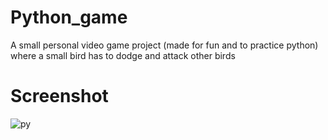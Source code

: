 # Python_game
A small personal video game project (made for fun and to practice python) where a small bird has to dodge and attack other birds

# Screenshot
![py](https://user-images.githubusercontent.com/89639065/188919187-3619fa3a-6e91-4824-9a58-f666534c4100.jpeg)

